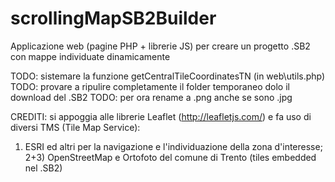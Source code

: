 # scrollingMapSB2Builder
Applicazione web (pagine PHP + librerie JS) per creare un progetto .SB2 con mappe individuate dinamicamente

TODO: sistemare la funzione getCentralTileCoordinatesTN (in web\utils.php)
TODO: provare a ripulire completamente il folder temporaneo dolo il download del .SB2
TODO: per ora rename a .png anche se sono .jpg

CREDITI: si appoggia alle librerie Leaflet (http://leafletjs.com/) e fa uso di diversi 
TMS (Tile Map Service):
1) ESRI ed altri per la navigazione e l'individuazione della zona d'interesse;
2+3) OpenStreetMap e Ortofoto del comune di Trento (tiles embedded nel .SB2)


